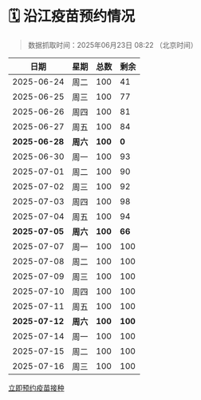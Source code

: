 # 🗓️ 沿江疫苗预约情况

> 数据抓取时间：2025年06月23日 08:22 （北京时间）

| 日期 | 星期 | 总数 | 剩余 |
|------|------|------|------|
| 2025-06-24 | 周二 | 100 | 41 |
| 2025-06-25 | 周三 | 100 | 77 |
| 2025-06-26 | 周四 | 100 | 81 |
| 2025-06-27 | 周五 | 100 | 84 |
| **2025-06-28** | **周六** | **100** | **0** |
| 2025-06-30 | 周一 | 100 | 93 |
| 2025-07-01 | 周二 | 100 | 90 |
| 2025-07-02 | 周三 | 100 | 92 |
| 2025-07-03 | 周四 | 100 | 98 |
| 2025-07-04 | 周五 | 100 | 94 |
| **2025-07-05** | **周六** | **100** | **66** |
| 2025-07-07 | 周一 | 100 | 100 |
| 2025-07-08 | 周二 | 100 | 100 |
| 2025-07-09 | 周三 | 100 | 100 |
| 2025-07-10 | 周四 | 100 | 100 |
| 2025-07-11 | 周五 | 100 | 100 |
| **2025-07-12** | **周六** | **100** | **100** |
| 2025-07-14 | 周一 | 100 | 100 |
| 2025-07-15 | 周二 | 100 | 100 |
| 2025-07-16 | 周三 | 100 | 100 |


<div class="button-container">
<a class="btn" href="http://yfzweb.ishequ.net/#/login" target="_blank">立即预约疫苗接种</a>
</div>
